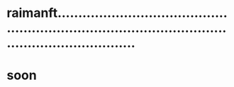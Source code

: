 # raimanft.............................................................................................................................
# soon
